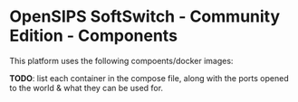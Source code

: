 # OpenSIPS SoftSwitch - Community Edition - Components

This platform uses the following compoents/docker images:

**TODO**: list each container in the compose file, along with the ports
opened to the world & what they can be used for.
